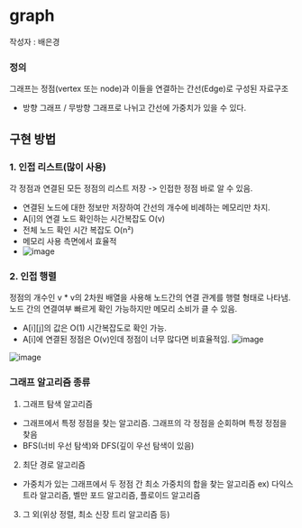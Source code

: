 # graph
작성자 : 배은경

### 정의 
그래프는 정점(vertex 또는 node)과 이들을 연결하는 간선(Edge)로 구성된 자료구조

- 방향 그래프 / 무방향 그래프로 나뉘고 간선에 가중치가 있을 수 있다.

## 구현 방법
### 1. 인접 리스트(많이 사용)
각 정점과 연결된 모든 정점의 리스트 저장 -> 인접한 정점 바로 알 수 있음.
- 연결된 노드에 대한 정보만 저장하여 간선의 개수에 비례하는 메모리만 차지.
- A[i]의 연결 노드 확인하는 시간복잡도 O(v)
- 전체 노드 확인 시간 복잡도 O(n²)
- 메모리 사용 측면에서 효율적
- ![image](https://github.com/Huiyeongkim/Algorithm-study/assets/88434735/5ffe59be-623f-4334-a4bc-fd98a1a9d2e0)


### 2. 인접 행렬 
정점의 개수인 v * v의 2차원 배열을 사용해 노드간의 연결 관계를 행렬 형태로 나타냄.
노드 간의 연결여부 빠르게 확인 가능하지만 메모리 소비가 클 수 있음. 
- A[i][j]의 값은 O(1) 시간복잡도로 확인 가능.
- A[i]에 연결된 정점은 O(v)인데 정점이 너무 많다면 비효율적임.
![image](https://github.com/Huiyeongkim/Algorithm-study/assets/88434735/80ccab54-23cc-4158-9d28-e50b273aa019)

![image](https://github.com/Huiyeongkim/Algorithm-study/assets/88434735/5329654d-4365-4733-bae8-8e409a34c968)

### 그래프 알고리즘 종류
1. 그래프 탐색 알고리즘
- 그래프에서 특정 정점을 찾는 알고리즘. 그래프의 각 정점을 순회하며 특정 정점을 찾음
- BFS(너비 우선 탐색)와 DFS(깊이 우선 탐색이 있음)
2. 최단 경로 알고리즘
- 가중치가 있는 그래프에서 두 정점 간 최소 가중치의 합을 찾는 알고리즘
ex) 다익스트라 알고리즘, 벨만 포드 알고리즘, 플로이드 알고리즘
3. 그 외(위상 정렬, 최소 신장 트리 알고리즘 등)
